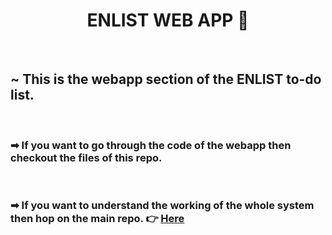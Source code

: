 <h1 align="center">ENLIST WEB APP 📓</h1>


&nbsp;

<h2> ~ This is the webapp section of the ENLIST to-do list.</h2>
&nbsp;

<h3> ➡ If you want to go through the code of the webapp then checkout the files of this repo.</h3>

&nbsp;
<h3> ➡ If you want to understand the working of the whole system then hop on the 
main repo.      👉 <a href="https://github.com/prakhar-agarwall/enlist.git">Here</a></h3>



